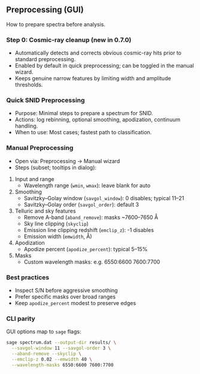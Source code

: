 ## Preprocessing (GUI)

How to prepare spectra before analysis.

### Step 0: Cosmic-ray cleanup (new in 0.7.0)
- Automatically detects and corrects obvious cosmic-ray hits prior to standard preprocessing.
- Enabled by default in quick preprocessing; can be toggled in the manual wizard.
- Keeps genuine narrow features by limiting width and amplitude thresholds.

### Quick SNID Preprocessing
- Purpose: Minimal steps to prepare a spectrum for SNID.
- Actions: log rebinning, optional smoothing, apodization, continuum handling.
- When to use: Most cases; fastest path to classification.

### Manual Preprocessing
- Open via: Preprocessing → Manual wizard
- Steps (subset; tooltips in dialog):

1. Input and range
   - Wavelength range (`wmin`, `wmax`): leave blank for auto
2. Smoothing
   - Savitzky–Golay window (`savgol_window`): 0 disables; typical 11–21
   - Savitzky–Golay order (`savgol_order`): default 3
3. Telluric and sky features
   - Remove A-band (`aband_remove`): masks ~7600–7650 Å
   - Sky line clipping (`skyclip`)
   - Emission line clipping redshift (`emclip_z`): -1 disables
   - Emission width (`emwidth`, Å)
4. Apodization
   - Apodize percent (`apodize_percent`): typical 5–15%
5. Masks
   - Custom wavelength masks: e.g. 6550:6600 7600:7700

### Best practices
- Inspect S/N before aggressive smoothing
- Prefer specific masks over broad ranges
- Keep `apodize_percent` modest to preserve edges

### CLI parity
GUI options map to `sage` flags:

```bash
sage spectrum.dat --output-dir results/ \
  --savgol-window 11 --savgol-order 3 \
  --aband-remove --skyclip \
  --emclip-z 0.02 --emwidth 40 \
  --wavelength-masks 6550:6600 7600:7700
```

